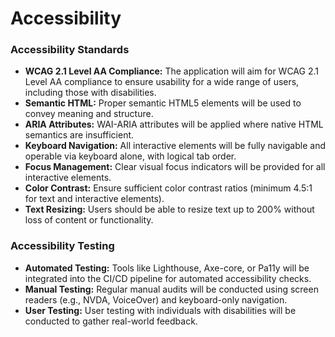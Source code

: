 # Accessibility

### Accessibility Standards
- **WCAG 2.1 Level AA Compliance:** The application will aim for WCAG 2.1 Level AA compliance to ensure usability for a wide range of users, including those with disabilities.
- **Semantic HTML:** Proper semantic HTML5 elements will be used to convey meaning and structure.
- **ARIA Attributes:** WAI-ARIA attributes will be applied where native HTML semantics are insufficient.
- **Keyboard Navigation:** All interactive elements will be fully navigable and operable via keyboard alone, with logical tab order.
- **Focus Management:** Clear visual focus indicators will be provided for all interactive elements.
- **Color Contrast:** Ensure sufficient color contrast ratios (minimum 4.5:1 for text and interactive elements).
- **Text Resizing:** Users should be able to resize text up to 200% without loss of content or functionality.

### Accessibility Testing
- **Automated Testing:** Tools like Lighthouse, Axe-core, or Pa11y will be integrated into the CI/CD pipeline for automated accessibility checks.
- **Manual Testing:** Regular manual audits will be conducted using screen readers (e.g., NVDA, VoiceOver) and keyboard-only navigation.
- **User Testing:** User testing with individuals with disabilities will be conducted to gather real-world feedback.